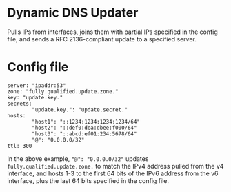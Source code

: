 # Dynamic DNS Updater

Pulls IPs from interfaces, joins them with partial IPs specified in the config file, and sends a RFC 2136-compliant update to a specified server.

# Config file

```
server: "ipaddr:53"
zone: "fully.qualified.update.zone."
key: "update.key."
secrets:
        "update.key.": "update.secret."
hosts:
        "host1": "::1234:1234:1234:1234/64"
        "host2": "::def0:dea:dbee:f000/64"
        "host3": "::abcd:ef01:234:5678/64"
        "@": "0.0.0.0/32"
ttl: 300
```

In the above example, `"@": "0.0.0.0/32"` updates `fully.qualified.update.zone.` to match the IPv4 address pulled from the v4 interface, and hosts 1-3 to the first 64 bits of the IPv6 address from the v6 interface, plus the last 64 bits specified in the config file.
